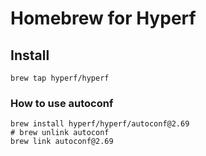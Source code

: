 # Homebrew for Hyperf

## Install

```shell
brew tap hyperf/hyperf
```

### How to use autoconf

```shell
brew install hyperf/hyperf/autoconf@2.69
# brew unlink autoconf
brew link autoconf@2.69
```
